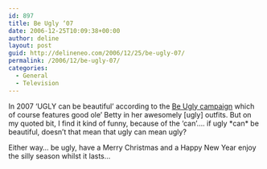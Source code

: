 ```yaml
---
id: 897
title: Be Ugly ‘07
date: 2006-12-25T10:09:38+00:00
author: deline
layout: post
guid: http://delineneo.com/2006/12/25/be-ugly-07/
permalink: /2006/12/be-ugly-07/
categories:
  - General
  - Television
---
```

In 2007 &#8216;UGLY can be beautiful&#8217; according to the [Be Ugly campaign](http://www.beugly07.com/) which of course features good ole&#8217; Betty in her awesomely [ugly] outfits. But on my quoted bit, I find it kind of funny, because of the &#8216;can&#8217;&#8230;. if ugly \*can\* be beautiful, doesn&#8217;t that mean that ugly can mean ugly?

Either way&#8230; be ugly, have a Merry Christmas and a Happy New Year enjoy the silly season whilst it lasts&#8230;
